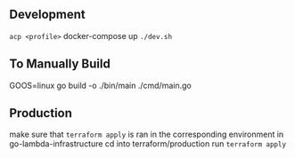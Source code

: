 ## Development
`acp <profile>`
docker-compose up
`./dev.sh`

## To Manually Build
GOOS=linux go build -o ./bin/main ./cmd/main.go

## Production
make sure that `terraform apply` is ran in the corresponding environment in go-lambda-infrastructure
cd into terraform/production run `terraform apply`